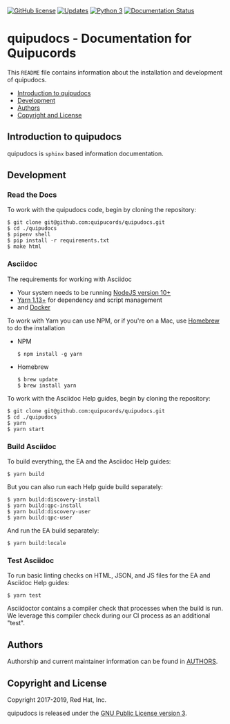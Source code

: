 [![GitHub license](https://img.shields.io/github/license/quipucords/quipudocs.svg)](https://github.com/quipucords/quipudocs/blob/master/LICENSE)
[![Updates](https://pyup.io/repos/github/quipucords/quipudocs/shield.svg)](https://pyup.io/repos/github/quipucords/quipudocs/)
[![Python 3](https://pyup.io/repos/github/quipucords/quipudocs/python-3-shield.svg)](https://pyup.io/repos/github/quipucords/quipudocs/)
[![Documentation Status](https://readthedocs.org/projects/quipucords/badge/?version=0.0.46)](https://quipucords.readthedocs.io/en/0.0.46/?badge=0.0.46)

# quipudocs - Documentation for Quipucords

This `README` file contains information about the installation and development of quipudocs.

- [Introduction to quipudocs](#intro)
- [Development](#development)
- [Authors](#authors)
- [Copyright and License](#copyright)


## <a name="intro"></a> Introduction to quipudocs
quipudocs is `sphinx` based information documentation.


## <a name="development"></a> Development

### Read the Docs
To work with the quipudocs code, begin by cloning the repository:
  ```
  $ git clone git@github.com:quipucords/quipudocs.git
  $ cd ./quipudocs
  $ pipenv shell
  $ pip install -r requirements.txt
  $ make html
  ```

### Asciidoc
The requirements for working with Asciidoc
  - Your system needs to be running [NodeJS version 10+](https://nodejs.org/)
  - [Yarn 1.13+](https://yarnpkg.com) for dependency and script management
  - and [Docker](https://docs.docker.com/engine/installation/)

To work with Yarn you can use NPM, or if you're on a Mac, use [Homebrew](https://brew.sh/) to do the installation
  - NPM
    ```
    $ npm install -g yarn
    ```
  - Homebrew
    ```
    $ brew update
    $ brew install yarn
    ```
    

To work with the Asciidoc Help guides, begin by cloning the repository:
  ```
  $ git clone git@github.com:quipucords/quipudocs.git
  $ cd ./quipudocs
  $ yarn
  $ yarn start
  ```

### Build Asciidoc
To build everything, the EA and the Asciidoc Help guides:
  ```
  $ yarn build
  ```
  
But you can also run each Help guide build separately:
  ```
  $ yarn build:discovery-install
  $ yarn build:qpc-install
  $ yarn build:discovery-user
  $ yarn build:qpc-user
  ```
  
And run the EA build separately:
   ```
   $ yarn build:locale
   ```

### Test Asciidoc
To run basic linting checks on HTML, JSON, and JS files for the EA and Asciidoc Help guides:
  ```
  $ yarn test
  ```

Asciidoctor contains a compiler check that processes when the build is run. We leverage this compiler check during our CI process as an additional "test".

## <a name="authors"></a> Authors
Authorship and current maintainer information can be found in [AUTHORS](AUTHORS.MD).


## <a name="copyright"></a> Copyright and License
Copyright 2017-2019, Red Hat, Inc.


quipudocs is released under the [GNU Public License version 3](LICENSE).

